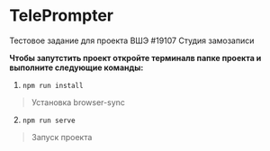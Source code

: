 # TelePrompter
Тестовое задание для проекта ВШЭ #19107 Студия замозаписи

**Чтобы запутстить проект откройте терминалв папке проекта и выполните следующие команды:**
1. `npm run install`
> Установка browser-sync
2. `npm run serve`
> Запуск проекта

